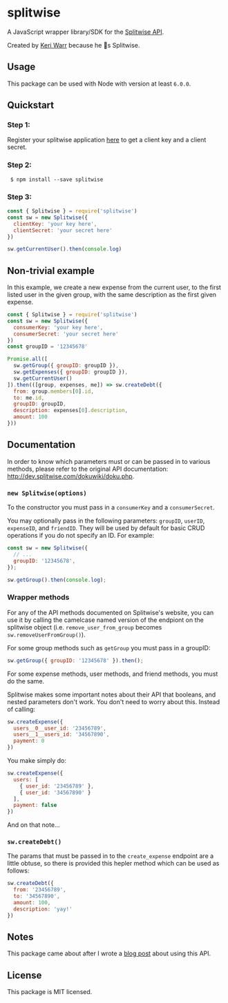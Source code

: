 # splitwise

A JavaScript wrapper library/SDK for the [Splitwise API](http://http://dev.splitwise.com/).

Created by [Keri Warr](https://keri.warr.ca) because he 💖s Splitwise.

## Usage

This package can be used with Node with version at least `6.0.0`.

## Quickstart

### Step 1:

Register your splitwise application [here](https://secure.splitwise.com/oauth_clients) to get a client key and a client secret.

### Step 2:

```shell
 $ npm install --save splitwise
```

### Step 3:

```javascript
const { Splitwise } = require('splitwise')
const sw = new Splitwise({
  clientKey: 'your key here',
  clientSecret: 'your secret here'
})

sw.getCurrentUser().then(console.log)
```

## Non-trivial example

In this example, we create a new expense from the current user, to the first listed user in the given group, with the same description as the first given expense.

```javascript
const { Splitwise } = require('splitwise')
const sw = new Splitwise({
  consumerKey: 'your key here',
  consumerSecret: 'your secret here'
})
const groupID = '12345678'

Promise.all([
  sw.getGroup({ groupID: groupID }),
  sw.getExpenses({ groupID: groupID }),
  sw.getCurrentUser()
]).then(([group, expenses, me]) => sw.createDebt({
  from: group.members[0].id,
  to: me.id,
  groupID: groupID,
  description: expenses[0].description,
  amount: 100
}))
```

## Documentation

In order to know which parameters must or can be passed in to various methods, please refer to the original API documentation: http://dev.splitwise.com/dokuwiki/doku.php.

### `new Splitwise(options)`

To the constructor you must pass in a `consumerKey` and a `consumerSecret`.

You may optionally pass in the following parameters: `groupID`, `userID`, `expenseID`, and `friendID`. They will be used by default for basic CRUD operations if you do not specify an ID. For example:

```javascript
const sw = new Splitwise({
  // ...
  groupID: '12345678',
});

sw.getGroup().then(console.log);
```

### Wrapper methods

For any of the API methods documented on Splitwise's website, you can use it by calling the camelcase named version of the endpiont on the splitwise object (i.e. `remove_user_from_group` becomes `sw.removeUserFromGroup()`).

For some group methods such as `getGroup` you must pass in a groupID:

```javascript
sw.getGroup({ groupID: '12345678' }).then();
```

For some expense methods, user methods, and friend methods, you must do the same.

Splitwise makes some important notes about their API that booleans, and nested parameters don't work. You don't need to worry about this. Instead of calling:

```javascript
sw.createExpense({
  users__0__user_id: '23456789',
  users__1__users_id: '34567890',
  payment: 0
})
```
You make simply do:
```javascript
sw.createExpense({
  users: [
    { user_id: '23456789' },
    { user_id: '34567890' }
  ],
  payment: false
})
```

And on that note...

### `sw.createDebt()`

The params that must be passed in to the `create_expense` endpoint are a little obtuse, so there is provided this hepler method which can be used as follows:

```javascript
sw.createDebt({
  from: '23456789',
  to: '34567890',
  amount: 100,
  description: 'yay!'
})
```

## Notes

This package came about after I wrote a [blog post](https://keri.warr.ca/2017/10/30/using-the-splitwise-api-from-node/) about using this API.

## License

This package is MIT licensed.

